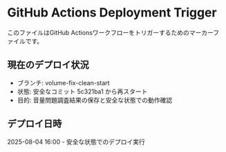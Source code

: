 # GitHub Actions Deployment Trigger

このファイルはGitHub Actionsワークフローをトリガーするためのマーカーファイルです。

## 現在のデプロイ状況
- ブランチ: volume-fix-clean-start
- 状態: 安全なコミット 5c321ba1 から再スタート
- 目的: 音量問題調査結果の保存と安全な状態での動作確認

## デプロイ日時
2025-08-04 16:00 - 安全な状態でのデプロイ実行